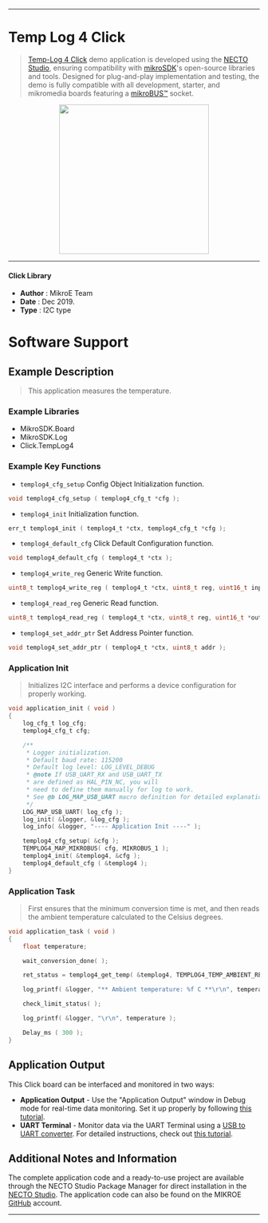 
---
# Temp Log 4 Click

> [Temp-Log 4 Click](https://www.mikroe.com/?pid_product=MIKROE-3329) demo application is developed using
the [NECTO Studio](https://www.mikroe.com/necto), ensuring compatibility with [mikroSDK](https://www.mikroe.com/mikrosdk)'s
open-source libraries and tools. Designed for plug-and-play implementation and testing, the demo is fully compatible with
all development, starter, and mikromedia boards featuring a [mikroBUS&trade;](https://www.mikroe.com/mikrobus) socket.

<p align="center">
  <img src="https://www.mikroe.com/?pid_product=MIKROE-3329&image=1" height=300px>
</p>

---

#### Click Library

- **Author**        : MikroE Team
- **Date**          : Dec 2019.
- **Type**          : I2C type

# Software Support

## Example Description

> This application measures the temperature.

### Example Libraries

- MikroSDK.Board
- MikroSDK.Log
- Click.TempLog4

### Example Key Functions

- `templog4_cfg_setup` Config Object Initialization function. 
```c
void templog4_cfg_setup ( templog4_cfg_t *cfg );
``` 
 
- `templog4_init` Initialization function. 
```c
err_t templog4_init ( templog4_t *ctx, templog4_cfg_t *cfg );
```

- `templog4_default_cfg` Click Default Configuration function. 
```c
void templog4_default_cfg ( templog4_t *ctx );
```

- `templog4_write_reg` Generic Write function. 
```c
uint8_t templog4_write_reg ( templog4_t *ctx, uint8_t reg, uint16_t input_data );
```
 
- `templog4_read_reg` Generic Read function. 
```c
uint8_t templog4_read_reg ( templog4_t *ctx, uint8_t reg, uint16_t *out_var );
```

- `templog4_set_addr_ptr` Set Address Pointer function. 
```c
void templog4_set_addr_ptr ( templog4_t *ctx, uint8_t addr );
```

### Application Init

> Initializes I2C interface and performs a device configuration    for properly working. 

```c
void application_init ( void )
{
    log_cfg_t log_cfg;
    templog4_cfg_t cfg;

    /** 
     * Logger initialization.
     * Default baud rate: 115200
     * Default log level: LOG_LEVEL_DEBUG
     * @note If USB_UART_RX and USB_UART_TX 
     * are defined as HAL_PIN_NC, you will 
     * need to define them manually for log to work. 
     * See @b LOG_MAP_USB_UART macro definition for detailed explanation.
     */
    LOG_MAP_USB_UART( log_cfg );
    log_init( &logger, &log_cfg );
    log_info( &logger, "---- Application Init ----" );

    templog4_cfg_setup( &cfg );
    TEMPLOG4_MAP_MIKROBUS( cfg, MIKROBUS_1 );
    templog4_init( &templog4, &cfg );
    templog4_default_cfg ( &templog4 );
}
```

### Application Task

> First ensures that the minimum conversion time is met, and then reads the ambient temperature calculated to the Celsius degrees.

```c
void application_task ( void )
{
    float temperature;

    wait_conversion_done( );

    ret_status = templog4_get_temp( &templog4, TEMPLOG4_TEMP_AMBIENT_REG, &temperature );

    log_printf( &logger, "** Ambient temperature: %f C **\r\n", temperature );

    check_limit_status( );

    log_printf( &logger, "\r\n", temperature );

    Delay_ms ( 300 );
}
```

## Application Output

This Click board can be interfaced and monitored in two ways:
- **Application Output** - Use the "Application Output" window in Debug mode for real-time data monitoring.
Set it up properly by following [this tutorial](https://www.youtube.com/watch?v=ta5yyk1Woy4).
- **UART Terminal** - Monitor data via the UART Terminal using
a [USB to UART converter](https://www.mikroe.com/click/interface/usb?interface*=uart,uart). For detailed instructions,
check out [this tutorial](https://help.mikroe.com/necto/v2/Getting%20Started/Tools/UARTTerminalTool).

## Additional Notes and Information

The complete application code and a ready-to-use project are available through the NECTO Studio Package Manager for 
direct installation in the [NECTO Studio](https://www.mikroe.com/necto). The application code can also be found on
the MIKROE [GitHub](https://github.com/MikroElektronika/mikrosdk_click_v2) account.

---
